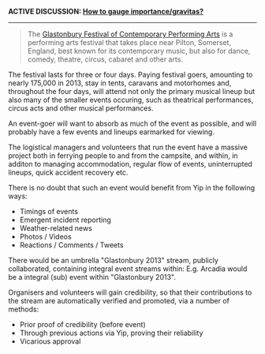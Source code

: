 **ACTIVE DISCUSSION: [How to gauge importance/gravitas?](https://github.com/yip/concept/issues/1)**

---

> The [Glastonbury Festival of Contemporary Performing Arts](https://en.wikipedia.org/wiki/Glastonbury_Festival) is a performing arts festival that takes place near Pilton, Somerset, England, best known for its contemporary music, but also for dance, comedy, theatre, circus, cabaret and other arts.

The festival lasts for three or four days. Paying festival goers, amounting to nearly 175,000 in 2013, stay in tents, caravans and motorhomes and, throughout the four days, will attend not only the primary musical lineup but also many of the smaller events occuring, such as theatrical performances, circus acts and other musical performances.

An event-goer will want to absorb as much of the event as possible, and will probably have a few events and lineups earmarked for viewing. 

The logistical managers and volunteers that run the event have a massive project both in ferrying people to and from the campsite, and within, in additon to managing accommodation, regular flow of events, uninterrupted lineups, quick accident recovery etc.

There is no doubt that such an event would benefit from Yip in the following ways:

  * Timings of events
  * Emergent incident reporting
  * Weather-related news
  * Photos / Videos
  * Reactions / Comments / Tweets

There would be an umbrella "Glastonbury 2013" stream, publicly collaborated, containing integral event streams within: E.g. Arcadia would be a integral (sub) event within "Glastonbury 2013".

Organisers and volunteers will gain credibility, so that their contributions to the stream are automatically verified and promoted, via a number of methods:

 * Prior proof of credibility (before event)
 * Through previous actions via Yip, proving their reliability
 * Vicarious approval

